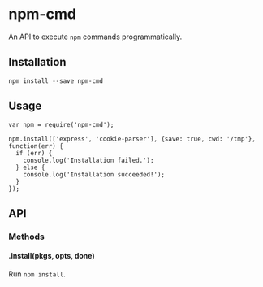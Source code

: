 # npm-cmd

An API to execute `npm` commands programmatically.

## Installation

    npm install --save npm-cmd
    
## Usage

    var npm = require('npm-cmd');
    
    npm.install(['express', 'cookie-parser'], {save: true, cwd: '/tmp'}, function(err) {
      if (err) {
        console.log('Installation failed.');
      } else {
        console.log('Installation succeeded!'); 
      }       
    });
    
## API

### Methods

#### .install(pkgs, opts, done)

Run `npm install`.